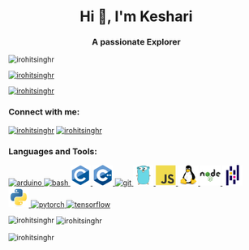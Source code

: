 <h1 align="center">Hi 👋, I'm Keshari</h1>
<h3 align="center">A passionate Explorer</h3>

<p align="left"> <img src="https://komarev.com/ghpvc/?username=irohitsinghr&label=Profile%20views&color=0e75b6&style=flat" alt="irohitsinghr" /> </p>

<p align="left"> <a href="https://github.com/ryo-ma/github-profile-trophy"><img src="https://github-profile-trophy.vercel.app/?username=irohitsinghr" alt="irohitsinghr" /></a> </p>

<p align="left"> <a href="https://twitter.com/irohitsinghr" target="blank"><img src="https://img.shields.io/twitter/follow/irohitsinghr?logo=twitter&style=for-the-badge" alt="irohitsinghr" /></a> </p>

<h3 align="left">Connect with me:</h3>
<p align="left">
<a href="https://twitter.com/irohitsinghr" target="blank"><img align="center" src="https://raw.githubusercontent.com/rahuldkjain/github-profile-readme-generator/master/src/images/icons/Social/twitter.svg" alt="irohitsinghr" height="30" width="40" /></a>
<a href="https://www.youtube.com/c/irohitsinghr" target="blank"><img align="center" src="https://raw.githubusercontent.com/rahuldkjain/github-profile-readme-generator/master/src/images/icons/Social/youtube.svg" alt="irohitsinghr" height="30" width="40" /></a>
</p>

<h3 align="left">Languages and Tools:</h3>
<p align="left">
        <a href="https://www.arduino.cc/" target="_blank" rel="noreferrer">
            <img src="https://cdn.worldvectorlogo.com/logos/arduino-1.svg" alt="arduino" width="40" height="40" />
        </a>
        <a href="https://www.gnu.org/software/bash/" target="_blank" rel="noreferrer">
            <img src="https://www.vectorlogo.zone/logos/gnu_bash/gnu_bash-icon.svg" alt="bash" width="40" height="40" />
        </a> <a href="https://www.cprogramming.com/" target="_blank" rel="noreferrer"> <img
                src="https://raw.githubusercontent.com/devicons/devicon/master/icons/c/c-original.svg" alt="c"
                width="40" height="40" /> </a>
        <a href="https://www.w3schools.com/cpp/" target="_blank" rel="noreferrer"> <img
                src="https://raw.githubusercontent.com/devicons/devicon/master/icons/cplusplus/cplusplus-original.svg"
                alt="cplusplus" width="40" height="40" /> </a> <a href="https://git-scm.com/" target="_blank"
            rel="noreferrer"> <img src="https://www.vectorlogo.zone/logos/git-scm/git-scm-icon.svg" alt="git" width="40"
                height="40" />
        </a> <a href="https://golang.org" target="_blank" rel="noreferrer"> <img
                src="https://raw.githubusercontent.com/devicons/devicon/master/icons/go/go-original.svg" alt="go"
                width="40" height="40" /> </a> <a href="https://developer.mozilla.org/en-US/docs/Web/JavaScript"
            target="_blank" rel="noreferrer"> <img
                src="https://raw.githubusercontent.com/devicons/devicon/master/icons/javascript/javascript-original.svg"
                alt="javascript" width="40" height="40" /> </a> <a href="https://www.linux.org/" target="_blank"
            rel="noreferrer"> <img
                src="https://raw.githubusercontent.com/devicons/devicon/master/icons/linux/linux-original.svg"
                alt="linux" width="40" height="40" /> </a> <a href="https://nodejs.org" target="_blank"
            rel="noreferrer"> <img
                src="https://raw.githubusercontent.com/devicons/devicon/master/icons/nodejs/nodejs-original-wordmark.svg"
                alt="nodejs" width="40" height="40" /> </a> <a href="https://pandas.pydata.org/" target="_blank"
            rel="noreferrer"> <img
                src="https://raw.githubusercontent.com/devicons/devicon/2ae2a900d2f041da66e950e4d48052658d850630/icons/pandas/pandas-original.svg"
                alt="pandas" width="40" height="40" /> </a> <a href="https://www.python.org" target="_blank"
            rel="noreferrer"> <img
                src="https://raw.githubusercontent.com/devicons/devicon/master/icons/python/python-original.svg"
                alt="python" width="40" height="40" /> </a> <a href="https://pytorch.org/" target="_blank"
            rel="noreferrer"> <img src="https://www.vectorlogo.zone/logos/pytorch/pytorch-icon.svg" alt="pytorch"
                width="40" height="40" /> </a><a href="https://www.tensorflow.org" target="_blank" rel="noreferrer">
            <img src="https://www.vectorlogo.zone/logos/tensorflow/tensorflow-icon.svg" alt="tensorflow" width="40"
                height="40" /> </a>
    </p>

<p><img align="left" src="https://github-readme-stats.vercel.app/api/top-langs?username=irohitsinghr&show_icons=true&locale=en&layout=compact" alt="irohitsinghr" /></p>

<p>&nbsp;<img align="center" src="https://github-readme-stats.vercel.app/api?username=irohitsinghr&show_icons=true&locale=en" alt="irohitsinghr" /></p>

<p><img align="center" src="https://github-readme-streak-stats.herokuapp.com/?user=irohitsinghr&" alt="irohitsinghr" /></p>
